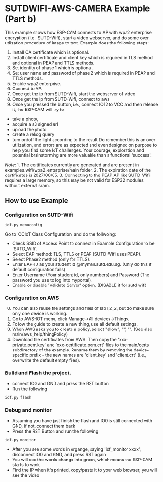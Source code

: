 # SUTDWIFI-AWS-CAMERA  Example (Part b)

This example shows how ESP-CAM connects to AP with wpa2 enterprise encryption (i.e., SUTD-Wifi), start a video webserver, and do some over utlization procedure of image to text. Example does the following steps:

1. Install CA certificate which is optional.
2. Install client certificate and client key which is required in TLS method and optional in PEAP and TTLS methods.
3. Set identity of phase 1 which is optional.
4. Set user name and password of phase 2 which is required in PEAP and TTLS methods.
5. Enable wpa2 enterprise.
6. Connect to AP.
7. Once get the ip from SUTD-Wifi, start the webserver of video
8. Once get the ip from SUTD-Wifi, connect to aws
7. Once you pressed the button, i.e., connect IO12 to VCC and then release it, the ESP-CAM will try to 
  * take a photo,
  * acquire a s3 signed url
  * upload the photo
  * create a rekog query
  * turn on/off the light according to the result
Do remember this is an over utilization, and errors are as expected and even designed on purpose to help you find some IoT challenges. Your courage, exploration and potential brainstorming are more valuable than a functional ‘success'.  

*Note:* 1. The certificates currently are generated and are present in examples.wifi/wpa2_enterprise/main folder.
        2. The expiration date of the certificates is 2027/06/05.
        3. Connecting to the PEAP AP like SUTD-Wifi requires a large memory, so this may be not valid for ESP32 modules without external sram.

## How to use Example
### Configuration on SUTD-Wifi

```
idf.py menuconfig
```
Go to 'CCIoT Class Configuration' and do the follwoing:
* Check SSID of Access Point to connect in Example Configuration to be 'SUTD_Wifi'.
* Select EAP method: TLS, TTLS or PEAP (SUTD-Wifi uses PEAP).
* Select Phase2 method (only for TTLS).
* Enter EAP-ID as your student id @mymail.sutd.edu.sg. (Only do this if default configuration fails)
* Enter Username (Your student id, only numbers) and Password (The password you use to log into myportal).
* Enable or disable 'Validate Server' option. (DISABLE it for sutd wifi)
### Configuration on AWS
0. You can also reuse the settings and files of lab1_2_2, but do make sure only one device is working.
1. Go to AWS-IOT menu, click Manage->All devices->Things.
2. Follow the guide to create a new thing, use all default settings.
3. When AWS asks you to create a policy, select "allow", "*", "*". (See also main/aws_help/thingPolicy)
4. Download the certificates from AWS. Then copy the 'xxx-private.pem.key' and 'xxx-certificate.pem.crt' files to the main/certs subdirectory of the example. Rename them by removing the device-specific prefix - the new names are 'client.key' and 'client.crt' (i.e., overwrite the default empty files).
### Build and Flash the project.
* connect IO0 and GND and press the RST button
* Run the following

```
idf.py flash
```
### Debug and monitor
* Assuming you have just finish the flash and IO0 is still connected with GND, if not, connect them back
* Press the RST Button and run the following

```
idf.py monitor
```
* After you see some words in organge, saying 'idf_monitor xxxx', disconnect IO0 and GND, and press RST again
* You will see the words change into green, which means the ESP-CAM starts to work
* Find the IP when it's printed, copy/paste it to your web browser, you will see the video 

